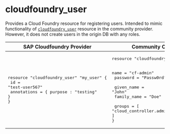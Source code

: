 # cloudfoundry_user

Provides a Cloud Foundry resource for registering users. Intended to mimic functionality of [`cloudfoundry_user`](https://github.com/cloudfoundry-community/terraform-provider-cloudfoundry/blob/main/docs/resources/user.md) resource in the community provider. However, it does not create users in the origin DB with any roles.

|  SAP Cloudfoundry Provider |Community Cloudfoundry Provider |
| -- | -- |
|  <pre>resource "cloudfoundry_user" "my_user" {</br>  id          = "test-user567"</br>  annotations = { purpose : "testing" }</br>}</br></pre> |<pre>resource "cloudfoundry_user" "admin-service-user" {</br></br>    name = "cf-admin"</br>    password = "Passw0rd"</br></br>    given_name = "John"</br>    family_name = "Doe"</br></br>    groups = [ "cloud_controller.admin", "scim.read", "scim.write" ]</br>}</br></pre> |

